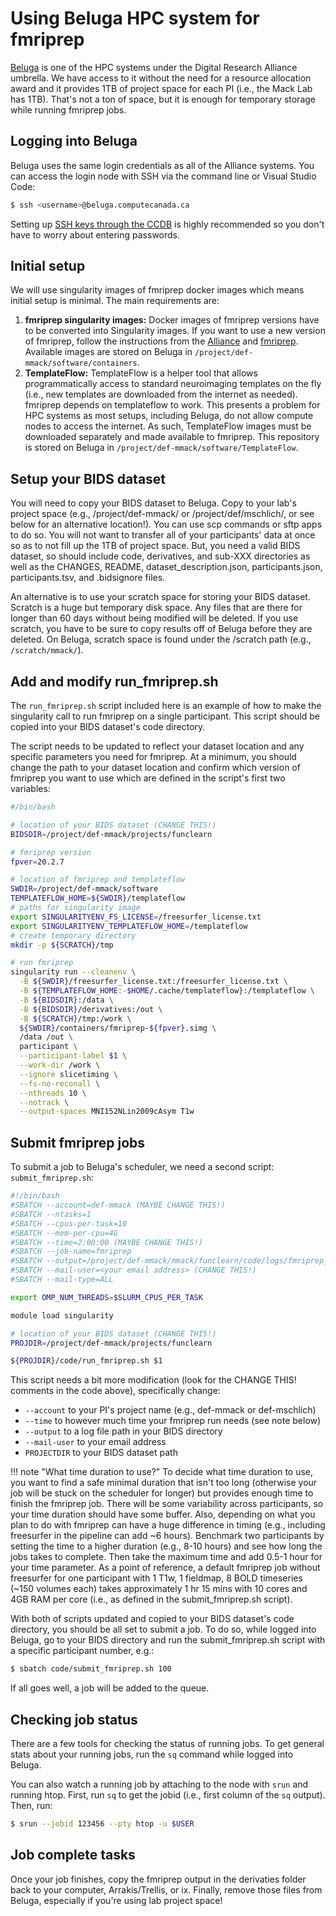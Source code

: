 # Using Beluga HPC system for fmriprep

[Beluga](https://docs.alliancecan.ca/wiki/B%C3%A9luga/en) is one of the HPC systems under the Digital Research Alliance umbrella. We have access to it without the need for a resource allocation award and it provides 1TB of project space for each PI (i.e., the Mack Lab has 1TB). That's not a ton of space, but it is enough for temporary storage while running fmriprep jobs.

## Logging into Beluga
Beluga uses the same login credentials as all of the Alliance systems. You can access the login node with SSH via the command line or Visual Studio Code: 

``` bash
$ ssh <username>@beluga.computecanada.ca
```

Setting up [SSH keys through the CCDB](https://docs.alliancecan.ca/wiki/SSH_Keys) is highly recommended so you don't have to worry about entering passwords.

## Initial setup
We will use singularity images of fmriprep docker images which means initial setup is minimal. The main requirements are:

1. **fmriprep singularity images:** Docker images of fmriprep versions have to be converted into Singularity images. If you want to use a new version of fmriprep, follow the instructions from the [Alliance](https://docs.alliancecan.ca/wiki/Singularity) and [fmriprep](https://fmriprep.org/en/1.5.8/singularity.html#preparing-a-singularity-image). Available images are stored on Beluga in `/project/def-mmack/software/containers`.
2. **TemplateFlow:** TemplateFlow is a helper tool that allows programmatically access to standard neuroimaging templates on the fly (i.e., new templates are downloaded from the internet as needed). fmriprep depends on templateflow to work. This presents a problem for HPC systems as most setups, including Beluga, do not allow compute nodes to access the internet. As such, TemplateFlow images must be downloaded separately and made available to fmriprep. This repository is stored on Beluga in `/project/def-mmack/software/TemplateFlow`.

## Setup your BIDS dataset
You will need to copy your BIDS dataset to Beluga. Copy to your lab's project space (e.g., /project/def-mmack/<username> or /project/def/mschlich/<username>, or see below for an alternative location!). You can use scp commands or sftp apps to do so. You will not want to transfer all of your participants' data at once so as to not fill up the 1TB of project space. But, you need a valid BIDS dataset, so should include code, derivatives, and sub-XXX directories as well as the CHANGES, README, dataset_description.json, participants.json, participants.tsv, and .bidsignore files. 

An alternative is to use your scratch space for storing your BIDS dataset. Scratch is a huge but temporary disk space. Any files that are there for longer than 60 days without being modified will be deleted. If you use scratch, you have to be sure to copy results off of Beluga before they are deleted. On Beluga, scratch space is found under the /scratch path (e.g., `/scratch/mmack/`).

## Add and modify run_fmriprep.sh
The `run_fmriprep.sh` script included here is an example of how to make the singularity call to run fmriprep on a single participant. This script should be copied into your BIDS dataset's code directory. 

The script needs to be updated to reflect your dataset location and any specific parameters you need for fmriprep. At a minimum, you should change the path to your dataset location and confirm which version of fmriprep you want to use which are defined in the script's first two variables:

``` bash title="run_fmriprep.sh"
#/bin/bash

# location of your BIDS dataset (CHANGE THIS!)
BIDSDIR=/project/def-mmack/projects/funclearn

# fmriprep version 
fpver=20.2.7

# location of fmriprep and templateflow
SWDIR=/project/def-mmack/software
TEMPLATEFLOW_HOME=${SWDIR}/templateflow
# paths for singularity image
export SINGULARITYENV_FS_LICENSE=/freesurfer_license.txt
export SINGULARITYENV_TEMPLATEFLOW_HOME=/templateflow
# create temporary directory
mkdir -p ${SCRATCH}/tmp

# run fmriprep
singularity run --cleanenv \
  -B ${SWDIR}/freesurfer_license.txt:/freesurfer_license.txt \
  -B ${TEMPLATEFLOW_HOME:-$HOME/.cache/templateflow}:/templateflow \
  -B ${BIDSDIR}:/data \
  -B ${BIDSDIR}/derivatives:/out \
  -B ${SCRATCH}/tmp:/work \
  ${SWDIR}/containers/fmriprep-${fpver}.simg \
  /data /out \
  participant \
  --participant-label $1 \
  --work-dir /work \
  --ignore slicetiming \
  --fs-no-reconall \
  --nthreads 10 \
  --notrack \
  --output-spaces MNI152NLin2009cAsym T1w
```

## Submit fmriprep jobs
To submit a job to Beluga's scheduler, we need a second script: `submit_fmriprep.sh`: 

``` bash title='submit_fmriprep.sh'
#!/bin/bash
#SBATCH --account=def-mmack (MAYBE CHANGE THIS!)
#SBATCH --ntasks=1
#SBATCH --cpus-per-task=10
#SBATCH --mem-per-cpu=4G
#SBATCH --time=2:00:00 (MAYBE CHANGE THIS!)
#SBATCH --job-name=fmriprep
#SBATCH --output=/project/def-mmack/mmack/funclearn/code/logs/fmriprep_%j.txt (CHANGE THIS!)
#SBATCH --mail-user=<your email address> (CHANGE THIS!)
#SBATCH --mail-type=ALL

export OMP_NUM_THREADS=$SLURM_CPUS_PER_TASK

module load singularity

# location of your BIDS dataset (CHANGE THIS!)
PROJDIR=/project/def-mmack/projects/funclearn

${PROJDIR}/code/run_fmriprep.sh $1
```

This script needs a bit more modification (look for the CHANGE THIS! comments in the code above), specifically change:

* `--account` to your PI's project name (e.g., def-mmack or def-mschlich)
* `--time` to however much time your fmriprep run needs (see note below)
* `--output` to a log file path in your BIDS directory
* `--mail-user` to your email address
* `PROJECTDIR` to your BIDS dataset path  

!!! note "What time duration to use?"
    To decide what time duration to use, you want to find a safe minimal duration that isn't too long (otherwise your job will be stuck on the scheduler for longer) but provides enough time to finish the fmriprep job. There will be some variability across participants, so your time duration should have some buffer. Also, depending on what you plan to do with fmriprep can have a huge difference in timing (e.g., including freesurfer in the pipeline can add ~6 hours). Benchmark two participants by setting the time to a higher duration (e.g., 8-10 hours) and see how long the jobs takes to complete. Then take the maximum time and add 0.5-1 hour for your time parameter. As a point of reference, a default fmriprep job without freesurfer for one participant with 1 T1w, 1 fieldmap, 8 BOLD timeseries (~150 volumes each) takes approximately 1 hr 15 mins with 10 cores and 4GB RAM per core (i.e., as defined in the submit_fmriprep.sh script).  

With both of scripts updated and copied to your BIDS dataset's code directory, you should be all set to submit a job. To do so, while logged into Beluga, go to your BIDS directory and run the submit_fmriprep.sh script with a specific participant number, e.g.:

``` bash
$ sbatch code/submit_fmriprep.sh 100
```


If all goes well, a job will be added to the queue.

## Checking job status
There are a few tools for checking the status of running jobs. To get general stats about your running jobs, run the `sq` command while logged into Beluga. 

You can also watch a running job by attaching to the node with `srun` and running htop. First, run `sq` to get the jobid (i.e., first column of the `sq` output). Then, run:

``` bash
$ srun --jobid 123456 --pty htop -u $USER
```

## Job complete tasks
Once your job finishes, copy the fmriprep output in the derivaties folder back to your computer, Arrakis/Trellis, or ix. Finally, remove those files from Beluga, especially if you're using lab project space!